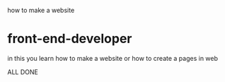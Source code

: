 how to make a website

# front-end-developer
in this you learn how to make a website
 or how to create a pages in web
 
 ALL DONE 